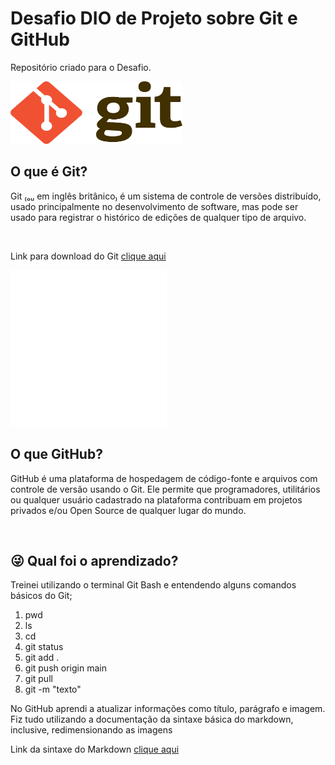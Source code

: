 # Desafio DIO de Projeto sobre Git e GitHub
Repositório criado para o Desafio.

<img src="git-logo-intro.png" width="275" height="100"><br>

## O que é Git? 
<p>Git ₍ₒᵤ em inglês britânico₎ é um sistema de controle de versões distribuído, 
usado principalmente no desenvolvimento de software, mas pode ser usado para registrar 
o histórico de edições de qualquer tipo de arquivo.
</p><br>

Link para download do Git
[clique aqui](https://git-scm.com/) <br>

<img src="Github-Logo-White.png" width="250" height="250"><br>

## O que GitHub?
<p>GitHub é uma plataforma de hospedagem de código-fonte e arquivos com controle de versão usando o
Git. Ele permite que programadores, utilitários ou qualquer usuário cadastrado na plataforma contribuam
em projetos privados e/ou Open Source de qualquer lugar do mundo.</p><br>

## :stuck_out_tongue_winking_eye: Qual foi o aprendizado?
<p> Treinei utilizando o terminal Git Bash e entendendo alguns comandos básicos do Git;</p>
<ol>
  <li>pwd</li>
  <li>ls</li>
  <li>cd</li>
  <li>git status</li>
  <li>git add .</li>
  <li>git push origin main</li>
  <li>git pull</li>
  <li>git -m "texto"</li>
</ol>

<p> No GitHub aprendi a atualizar informações como título, parágrafo e imagem. Fiz tudo utilizando a documentação 
  da sintaxe básica do markdown, inclusive, redimensionando as imagens </p>
  
  Link da sintaxe do Markdown [clique aqui](https://www.markdownguide.org/basic-syntax/)


